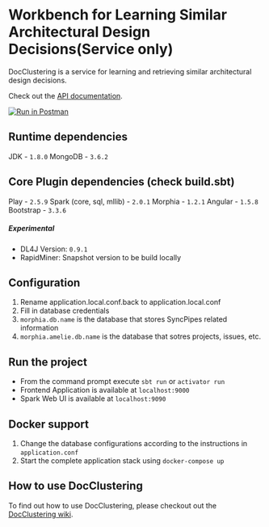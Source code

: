 # Workbench for Learning Similar Architectural Design Decisions(Service only)
DocClustering is a service for learning and retrieving similar architectural design decisions.

Check out the <a href="https://documenter.getpostman.com/view/4318985/docclustering/RW86LA17" target="_blank">API documentation</a>.

[![Run in Postman](https://run.pstmn.io/button.svg)](https://app.getpostman.com/run-collection/8a91c26ea8fdde0af599)

## Runtime dependencies
JDK - `1.8.0`
MongoDB - `3.6.2`

## Core Plugin dependencies (check build.sbt)
Play - `2.5.9`
Spark (core, sql, mllib) - `2.0.1`
Morphia - `1.2.1`
Angular - `1.5.8`
Bootstrap - `3.3.6`

##### Experimental
* DL4J Version: `0.9.1`
* RapidMiner: Snapshot version to be build locally

## Configuration
1. Rename application.local.conf.back to application.local.conf
1. Fill in database credentials
1. `morphia.db.name` is the database that stores SyncPipes related information
1. `morphia.amelie.db.name` is the database that sotres projects, issues, etc.

## Run the project
* From the command prompt execute `sbt run` or `activator run`
* Frontend Application is available at `localhost:9000`
* Spark Web UI is available at `localhost:9090`

## Docker support
1. Change the database configurations according to the instructions in `application.conf`
1. Start the complete application stack using `docker-compose up`

## How to use DocClustering
To find out how to use DocClustering, please checkout out the <a href="https://github.com/sebischair/DocClusteringWorkbench/wiki" target="_blank">DocClustering wiki</a>.
